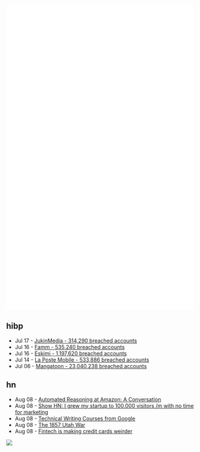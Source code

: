 ![Metrics](https://raw.githubusercontent.com/phixion/phixion/master/metrics.svg)

## hibp

<!--
for https://github.com/phixion/phixion/blob/main/.github/workflows/feeds.yml
-->
<!--START_SECTION:haveibeenpwnd-->
- Jul 17 - [JukinMedia - 314,290 breached accounts](https://haveibeenpwned.com/PwnedWebsites#JukinMedia)
- Jul 16 - [Famm - 535,240 breached accounts](https://haveibeenpwned.com/PwnedWebsites#Famm)
- Jul 16 - [Eskimi - 1,197,620 breached accounts](https://haveibeenpwned.com/PwnedWebsites#Eskimi)
- Jul 14 - [La Poste Mobile - 533,886 breached accounts](https://haveibeenpwned.com/PwnedWebsites#LaPosteMobile)
- Jul 06 - [Mangatoon - 23,040,238 breached accounts](https://haveibeenpwned.com/PwnedWebsites#Mangatoon)
<!--END_SECTION:haveibeenpwnd-->

## hn

<!--
for https://github.com/phixion/phixion/blob/main/.github/workflows/feeds.yml
-->
<!--START_SECTION:hn-->
- Aug 08 - [Automated Reasoning at Amazon: A Conversation](https://www.amazon.science/blog/automated-reasoning-at-federated-logic-conference-floc)
- Aug 08 - [Show HN: I grew my startup to 100.000 visitors /m with no time for marketing](https://bootcamp.uxdesign.cc/i-grew-my-startup-to-100-000-visitors-per-month-with-no-time-for-marketing-254ba456ad4a)
- Aug 08 - [Technical Writing Courses from Google](https://developers.google.com/tech-writing)
- Aug 08 - [The 1857 Utah War](https://www.imetatronink.com/2022/08/the-mostly-forgotten-1857-utah-war.html)
- Aug 08 - [Fintech is making credit cards weirder](https://workweek.com/2022/08/05/fintech-is-making-credit-cards-weirder/)
<!--END_SECTION:hn-->

<!--
for https://yhype.me
-->
![](https://hit.yhype.me/github/profile?user_id=13013670)
